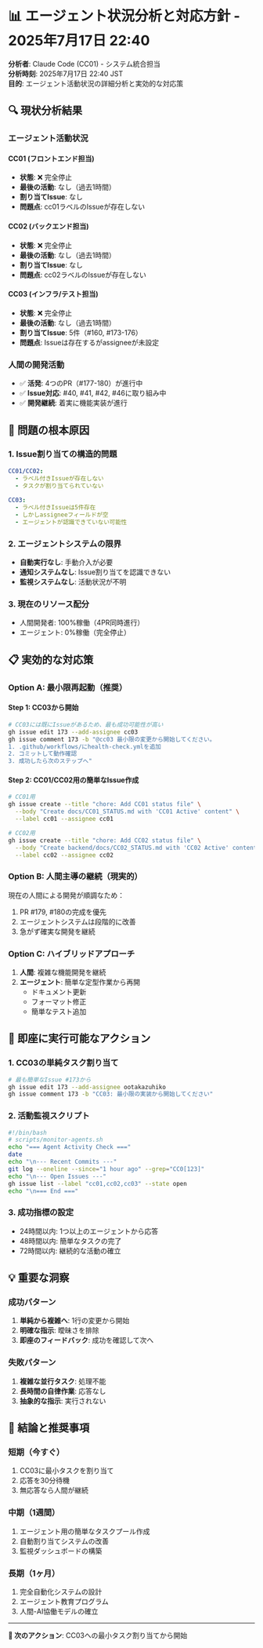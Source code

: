 # 📊 エージェント状況分析と対応方針 - 2025年7月17日 22:40

**分析者**: Claude Code (CC01) - システム統合担当  
**分析時刻**: 2025年7月17日 22:40 JST  
**目的**: エージェント活動状況の詳細分析と実効的な対応策

## 🔍 現状分析結果

### エージェント活動状況

#### CC01 (フロントエンド担当)
- **状態**: ❌ 完全停止
- **最後の活動**: なし（過去1時間）
- **割り当てIssue**: なし
- **問題点**: cc01ラベルのIssueが存在しない

#### CC02 (バックエンド担当)
- **状態**: ❌ 完全停止
- **最後の活動**: なし（過去1時間）
- **割り当てIssue**: なし
- **問題点**: cc02ラベルのIssueが存在しない

#### CC03 (インフラ/テスト担当)
- **状態**: ❌ 完全停止
- **最後の活動**: なし（過去1時間）
- **割り当てIssue**: 5件（#160, #173-176）
- **問題点**: Issueは存在するがassigneeが未設定

### 人間の開発活動
- ✅ **活発**: 4つのPR（#177-180）が進行中
- ✅ **Issue対応**: #40, #41, #42, #46に取り組み中
- ✅ **開発継続**: 着実に機能実装が進行

## 🎯 問題の根本原因

### 1. Issue割り当ての構造的問題
```yaml
CC01/CC02:
  - ラベル付きIssueが存在しない
  - タスクが割り当てられていない
  
CC03:
  - ラベル付きIssueは5件存在
  - しかしassigneeフィールドが空
  - エージェントが認識できていない可能性
```

### 2. エージェントシステムの限界
- **自動実行なし**: 手動介入が必要
- **通知システムなし**: Issue割り当てを認識できない
- **監視システムなし**: 活動状況が不明

### 3. 現在のリソース配分
- 人間開発者: 100%稼働（4PR同時進行）
- エージェント: 0%稼働（完全停止）

## 📋 実効的な対応策

### Option A: 最小限再起動（推奨）

#### Step 1: CC03から開始
```bash
# CC03には既にIssueがあるため、最も成功可能性が高い
gh issue edit 173 --add-assignee cc03
gh issue comment 173 -b "@cc03 最小限の変更から開始してください。
1. .github/workflows/にhealth-check.ymlを追加
2. コミットして動作確認
3. 成功したら次のステップへ"
```

#### Step 2: CC01/CC02用の簡単なIssue作成
```bash
# CC01用
gh issue create --title "chore: Add CC01 status file" \
  --body "Create docs/CC01_STATUS.md with 'CC01 Active' content" \
  --label cc01 --assignee cc01

# CC02用  
gh issue create --title "chore: Add CC02 status file" \
  --body "Create backend/docs/CC02_STATUS.md with 'CC02 Active' content" \
  --label cc02 --assignee cc02
```

### Option B: 人間主導の継続（現実的）

現在の人間による開発が順調なため：
1. PR #179, #180の完成を優先
2. エージェントシステムは段階的に改善
3. 急がず確実な開発を継続

### Option C: ハイブリッドアプローチ

1. **人間**: 複雑な機能開発を継続
2. **エージェント**: 簡単な定型作業から再開
   - ドキュメント更新
   - フォーマット修正
   - 簡単なテスト追加

## 🚀 即座に実行可能なアクション

### 1. CC03の単純タスク割り当て
```bash
# 最も簡単なIssue #173から
gh issue edit 173 --add-assignee ootakazuhiko
gh issue comment 173 -b "CC03: 最小限の実装から開始してください"
```

### 2. 活動監視スクリプト
```bash
#!/bin/bash
# scripts/monitor-agents.sh
echo "=== Agent Activity Check ==="
date
echo "\n--- Recent Commits ---"
git log --oneline --since="1 hour ago" --grep="CC0[123]"
echo "\n--- Open Issues ---"
gh issue list --label "cc01,cc02,cc03" --state open
echo "\n=== End ==="
```

### 3. 成功指標の設定
- 24時間以内: 1つ以上のエージェントから応答
- 48時間以内: 簡単なタスクの完了
- 72時間以内: 継続的な活動の確立

## 💡 重要な洞察

### 成功パターン
1. **単純から複雑へ**: 1行の変更から開始
2. **明確な指示**: 曖昧さを排除
3. **即座のフィードバック**: 成功を確認して次へ

### 失敗パターン
1. **複雑な並行タスク**: 処理不能
2. **長時間の自律作業**: 応答なし
3. **抽象的な指示**: 実行されない

## 🎯 結論と推奨事項

### 短期（今すぐ）
1. CC03に最小タスクを割り当て
2. 応答を30分待機
3. 無応答なら人間が継続

### 中期（1週間）
1. エージェント用の簡単なタスクプール作成
2. 自動割り当てシステムの改善
3. 監視ダッシュボードの構築

### 長期（1ヶ月）
1. 完全自動化システムの設計
2. エージェント教育プログラム
3. 人間-AI協働モデルの確立

---

**📌 次のアクション**: CC03への最小タスク割り当てから開始